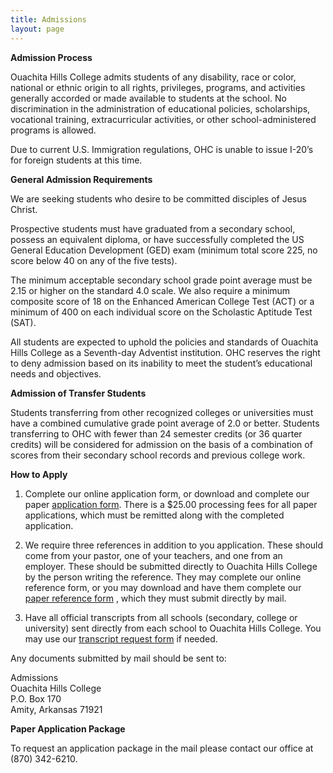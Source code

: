 ```yaml
---
title: Admissions
layout: page
---
```

**Admission Process**

Ouachita Hills College admits students of any disability, race or color, national or 
ethnic origin to all rights, privileges, programs, and activities generally accorded or 
made available to students at the school. No discrimination in the administration of 
educational policies, scholarships, vocational training, extracurricular activities, or 
other school-administered programs is allowed.

Due to current U.S. Immigration regulations, OHC is unable to issue I-20’s for foreign 
students at this time.

**General Admission Requirements**
  
We are seeking students who desire to be committed disciples of Jesus Christ.

Prospective students must have graduated from a secondary school, possess an equivalent 
diploma, or have successfully completed the US General Education Development (GED) exam 
(minimum total score 225, no score below 40 on any of the five tests).

The minimum acceptable secondary school grade point average must be 2.15 or higher on the 
standard 4.0 scale. We also require a minimum composite score of 18 on the Enhanced 
American College Test (ACT) or a minimum of 400 on each individual score on the Scholastic 
Aptitude Test (SAT).

All students are expected to uphold the policies and standards of Ouachita Hills College 
as a Seventh-day Adventist institution. OHC reserves the right to deny admission based on 
its inability to meet the student’s educational needs and objectives.

**Admission of Transfer Students**
  
Students transferring from other recognized colleges or universities must have a combined 
cumulative grade point average of 2.0 or better. Students transferring to OHC with fewer 
than 24 semester credits (or 36 quarter credits) will be considered for admission on the 
basis of a combination of scores from their secondary school records and previous college 
work.

**How to Apply**
  
1. Complete our online application form, or download and complete our paper 
[application form](/uploads/documents/OHC-Student-Application.pdf). 
There is a $25.00 processing fees for all paper applications, which must be remitted along 
with the completed application.

2. We require three references in addition to you application. These should come from your
 pastor, one of your teachers, and one from an employer. These should be submitted 
 directly to Ouachita Hills College by the person writing the reference. They may complete
  our online reference form, or you may download and have them complete our
   [paper reference form](/uploads/documents/OHC-Student-References-Form.pdf)
   , which they must submit directly by mail.

3. Have all official transcripts from all schools (secondary, college or university) sent 
directly from each school to Ouachita Hills College. You may use our
[transcript request form](/uploads/documents/OHC-Transcript-Request-Form.pdf)
 if needed.

Any documents submitted by mail should be sent to:

Admissions  
Ouachita Hills College  
P.O. Box 170  
Amity, Arkansas 71921

**Paper Application Package**
  
To request an application package in the mail please contact our office at (870) 342-6210.
